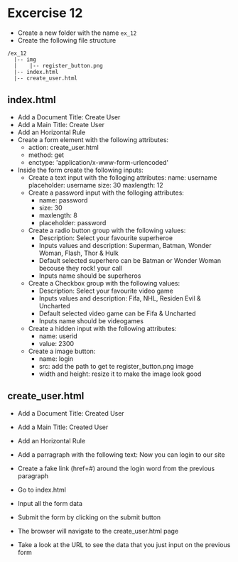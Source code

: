 # Excercise 12

* Create a new folder with the name `ex_12`
* Create the following file structure
```
/ex_12
  |-- img
  |    |-- register_button.png
  |-- index.html
  |-- create_user.html
```

## index.html
* Add a Document Title: Create User
* Add a Main Title: Create User
* Add an Horizontal Rule
* Create a form element with the following attributes:
  * action: create_user.html
  * method: get
  * enctype: 'application/x-www-form-urlencoded'
* Inside the form create the following inputs:
  * Create a text input with the folloging attributes:
    name: username
    placeholder: username
    size: 30
    maxlength: 12
  * Create a password input with the folloging attributes:
    * name: password
    * size: 30
    * maxlength: 8
    * placeholder: password
  * Create a radio button group with the following values: 
    * Description: Select your favourite superheroe
    * Inputs values and description: Superman, Batman, Wonder Woman, Flash, Thor & Hulk
    * Default selected superhero can be Batman or Wonder Woman becouse they rock! your call
    * Inputs name should be superheros
  * Create a Checkbox group with the following values:
    * Description: Select your favourite video game
    * Inputs values and description: Fifa, NHL, Residen Evil & Uncharted
    * Default selected video game can be Fifa & Uncharted
    * Inputs name should be videogames
  * Create a hidden input with the following attributes:
    * name: userid
    * value: 2300
  * Create a image button:
    * name: login
    * src: add the path to get te register_button.png image
    * width and height: resize it to make the image look good

## create_user.html
* Add a Document Title: Created User
* Add a Main Title: Created User
* Add an Horizontal Rule
* Add a parragraph with the following text: Now you can login to our site
* Create a fake link (href=#) around the login word from the previous paragraph

* Go to index.html
* Input all the form data
* Submit the form by clicking on the submit button
* The browser will navigate to the create_user.html page
* Take a look at the URL to see the data that you just input on the previous form
